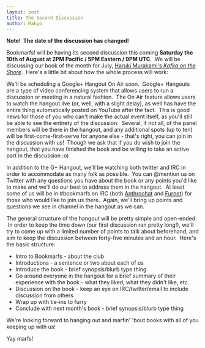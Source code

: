 ```yaml
---
layout: post
title: The Second Discussion
author: Makyo
---
```


**Note!  The date of the discussion has changed!**

Bookmarfs! will be having its second discussion this coming **Saturday the 10th of August at 2PM Pacific / 5PM Eastern / 9PM UTC**.  We will be discussing our book of the month for July, [Haruki Murakami's *Kafka on the Shore*](http://bookmarfs.com/2013/06/julys-book-of-the-month-kafka-on-the-shore-by-haruki-murakami/).  Here's a little bit about how the whole process will work:

We'll be scheduling a Google+ Hangout On Air soon.  Google+ Hangouts are a type of video conferencing system that allows users to run a discussion or meeting in a natural fashion.  The On Air feature allows users to watch the hangout live (or, well, with a slight delay), as well has have the entire thing automatically posted on YouTube after the fact.  This is good news for those of you who can't make the actual event itself, as you'll still be able to see the entirety of the discussion.  Several, if not all, of the panel members will be there in the hangout, and any additional spots (up to ten) will be first-come-first-serve for anyone else - that's right, you can join in the discussion with us!  Though we ask that if you do wish to join the hangout, that you have finished the book and be willing to take an active part in the discussion :o)

In addition to the G+ Hangout, we'll be watching both twitter and IRC in order to accommodate as many folk as possible.  You can @mention us on Twitter with any questions you have about the book or any points you'd like to make and we'll do our best to address them in the hangout.  At least some of us will be in #bookmarfs on IRC (both [Anthrochat](http://anthrochat.net) and [Furnet](http://furnet.org)) for those who would like to join us there.  Again, we'll bring up points and questions we see in channel in the hangout as we can.

The general structure of the hangout will be pretty simple and open-ended.  In order to keep the time down (our first discussion ran pretty long!), we'll try to come up with a limited number of points to talk about beforehand, and aim to keep the discussion between forty-five minutes and an hour.  Here's the basic structure:

* Intro to Bookmarfs - about the club
* Introductions - a sentence or two about each of us
* Introduce the book - brief synopsis/blurb type thing
* Go around everyone in the hangout for a brief summary of their experience with the book - what they liked, what they didn't like, etc.
* Discussion on the book - keep an eye on IRC/twitter/email to include discussion from others
* Wrap up with tie-ins to furry
* Conclude with next month's book - brief synopsis/blurb type thing

We're looking forward to hanging out and marfin' 'bout books with all of you keeping up with us!

Yay marfs!

